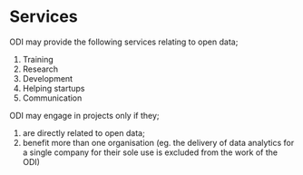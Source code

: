# Services

ODI may provide the following services relating to open data;
 
1. Training
1. Research 
1. Development
1. Helping startups
1. Communication

ODI may engage in projects only if they;

1. are directly related to open data;
1. benefit more than one organisation (eg. the delivery of data analytics for a single company for their sole use is excluded from the work of the ODI)
